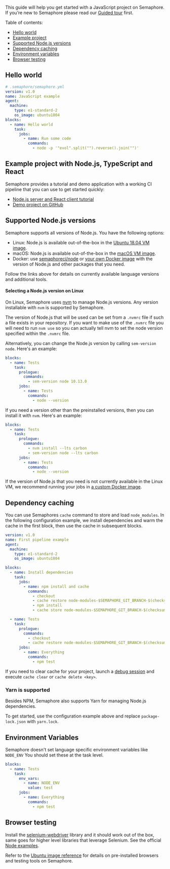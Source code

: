This guide will help you get started with a JavaScript project on Semaphore.
If you’re new to Semaphore please read our
[Guided tour](https://docs.semaphoreci.com/article/77-getting-started) first.

Table of contents:

- [Hello world](#hello-world)
- [Example project](#example-project-with-node-js-typescript-and-react)
- [Supported Node.js versions](#supported-node-js-versions)
- [Dependency caching](#dependency-caching)
- [Environment variables](#environment-variables)
- [Browser testing](#browser-testing)

## Hello world

```yaml
# .semaphore/semaphore.yml
version: v1.0
name: JavaScript example
agent:
  machine:
    type: e1-standard-2
    os_image: ubuntu1804
blocks:
  - name: Hello world
    task:
      jobs:
        - name: Run some code
          commands:
            - node -p '"evol".split("").reverse().join("")'
```

## Example project with Node.js, TypeScript and React

Semaphore provides a tutorial and demo application with a working
CI pipeline that you can use to get started quickly:

- [Node.js server and React client tutorial][tutorial]
- [Demo project on GitHub][demo-project]

## Supported Node.js versions

Semaphore supports all versions of Node.js. You have the following options:

- Linux: Node.js is available out-of-the-box in the [Ubuntu 18.04 VM image][ubuntu-javascript].
- macOS: Node.js is available out-of-the-box in the [macOS VM image][macos-javascript].
- Docker: use [semaphoreci/node][node-docker-image] or
  [your own Docker image][docker-env] with the version of Node.js and other
  packages that you need.

Follow the links above for details on currently available language versions and
additional tools.

#### Selecting a Node.js version on Linux

On Linux, Semaphore uses [nvm](https://github.com/creationix/nvm) to manage Node.js
versions. Any version installable with `nvm` is supported by Semaphore.

The version of Node.js that will be used can be set from a `.nvmrc` file if
such a file exists in your repository. If you want to make use of the `.nvmrc`
file you will need to run `nvm use` so you can actually tell nvm to set the
node version specified within the `.nvmrc` file.

Alternatively, you can change the Node.js version by calling `sem-version node`.
Here's an example:

``` yaml
blocks:
  - name: Tests
    task:
      prologue:
        commands:
          - sem-version node 10.13.0
      jobs:
        - name: Tests
          commands:
            - node --version
```

If you need a version other than the preinstalled versions, then you
can install it with `nvm`. Here's an example:

``` yaml
blocks:
  - name: Tests
    task:
      prologue:
        commands:
          - nvm install --lts carbon
          - sem-version node --lts carbon
      jobs:
        - name: Tests
          commands:
            - node --version
```

If the version of Node.js that you need is not currently available in the Linux VM,
we recommend running your jobs in [a custom Docker image][docker-env].

## Dependency caching

You can use Semaphores `cache` command to store and load
`node_modules`. In the following configuration example, we install dependencies
and warm the cache in the first block, then use the cache in subsequent blocks.

``` yaml
version: v1.0
name: First pipeline example
agent:
  machine:
    type: e1-standard-2
    os_image: ubuntu1804

blocks:
  - name: Install dependencies
    task:
      jobs:
        - name: npm install and cache
          commands:
            - checkout
            - cache restore node-modules-$SEMAPHORE_GIT_BRANCH-$(checksum package-lock.json),node-modules-$SEMAPHORE_GIT_BRANCH,node-modules-master
            - npm install
            - cache store node-modules-$SEMAPHORE_GIT_BRANCH-$(checksum package-lock.json) node_modules

  - name: Tests
    task:
      prologue:
        commands:
          - checkout
          - cache restore node-modules-$SEMAPHORE_GIT_BRANCH-$(checksum package-lock.json),node-modules-$SEMAPHORE_GIT_BRANCH,node-modules-master
      jobs:
        - name: Everything
          commands:
            - npm test
```

If you need to clear cache for your project, launch a
[debug session](https://docs.semaphoreci.com/article/75-debugging-with-ssh-access)
and execute `cache clear` or `cache delete <key>`.

### Yarn is supported

Besides NPM, Semaphore also supports Yarn for managing Node.js dependencies.

To get started, use the configuration example above and replace
`package-lock.json` with `yarn.lock`.

## Environment Variables

Semaphore doesn't set language specific environment variables like
`NODE_ENV` You should set these at the task level.

``` yaml
blocks:
  - name: Tests
    task:
      env_vars:
        - name: NODE_ENV
          value: test
      jobs:
        - name: Everything
          commands:
            - npm test
```

## Browser testing

Install the
[selenium-webdriver](https://www.npmjs.com/package/selenium-webdriver)
library and it should work out of the box, same goes for higher level
libraries that leverage Selenium. See the official [Node
examples](https://github.com/SeleniumHQ/selenium/tree/master/javascript/node/selenium-webdriver/example).

Refer to the [Ubuntu image reference](https://docs.semaphoreci.com/article/32-ubuntu-1804-image)
for details on pre-installed browsers and testing tools on Semaphore.

[browser-ref]: https://docs.semaphoreci.com/article/32-ubuntu-1804-image#browsers-and-headless-browser-testing
[tutorial]: https://docs.semaphoreci.com/article/121-nodejs-typescript-continuous-integration
[demo-project]: https://github.com/semaphoreci-demos/semaphore-demo-javascript
[ubuntu-javascript]: https://docs.semaphoreci.com/article/32-ubuntu-1804-image#javascript-via-node-js
[macos-javascript]: https://docs.semaphoreci.com/article/120-macos-mojave-image#javascript-via-node-js
[docker-env]: https://docs.semaphoreci.com/article/127-custom-ci-cd-environment-with-docker
[node-docker-image]: https://hub.docker.com/r/semaphoreci/node
